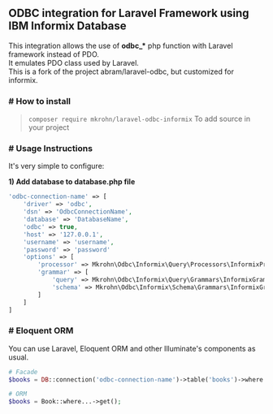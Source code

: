 ## ODBC integration for Laravel Framework using IBM Informix Database
This integration allows the use of <b>odbc_*</b> php function with Laravel framework instead of PDO.<br>
It emulates PDO class used by Laravel.<br>
This is a fork of the project abram/laravel-odbc, but customized for informix.


### # How to install
> `composer require mkrohn/laravel-odbc-informix` To add source in your project

### # Usage Instructions
It's very simple to configure:

**1) Add database to database.php file**
```PHP
'odbc-connection-name' => [
    'driver' => 'odbc',
    'dsn' => 'OdbcConnectionName',
    'database' => 'DatabaseName',
    'odbc' => true,
    'host' => '127.0.0.1',
    'username' => 'username',
    'password' => 'password'
    'options' => [
        'processor' => Mkrohn\Odbc\Informix\Query\Processors\InformixProcessor::class,
        'grammar' => [
            'query' => Mkrohn\Odbc\Informix\Query\Grammars\InformixGrammar::class,
            'schema' => Mkrohn\Odbc\Informix\Schema\Grammars\InformixGrammar::class
        ]
    ]
]
```

### # Eloquent ORM
You can use Laravel, Eloquent ORM and other Illuminate's components as usual.
```PHP
# Facade
$books = DB::connection('odbc-connection-name')->table('books')->where...;

# ORM
$books = Book::where...->get();
```


